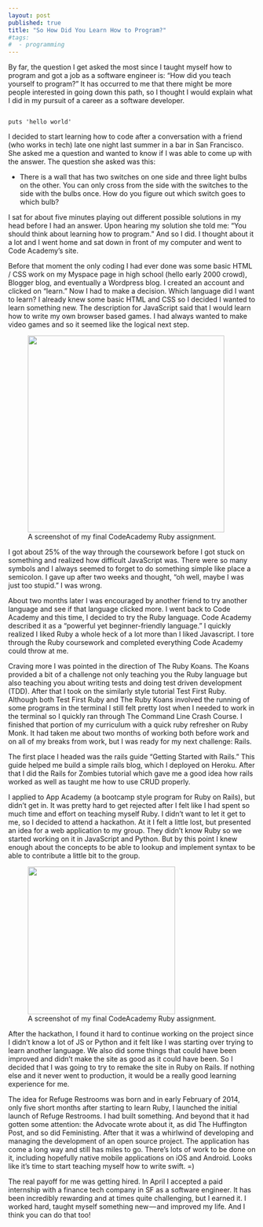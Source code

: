 ```yaml
---
layout: post
published: true
title: "So How Did You Learn How to Program?"
#tags:
#  - programming
---
```


By far, the question I get asked the most since I taught myself how to program and got a job as a software engineer is: “How did you teach yourself to program?” It has occurred to me that there might be more people interested in going down this path, so I thought I would explain what I did in my pursuit of a career as a software developer.

<code>
puts 'hello world'
</code>

I decided to start learning how to code after a conversation with a friend (who works in tech) late one night last summer in a bar in San Francisco. She asked me a question and wanted to know if I was able to come up with the answer. The question she asked was this:

* There is a wall that has two switches on one side and three light bulbs on the other. You can only cross from the side with the switches to the side with the bulbs once. How do you figure out which switch goes to which bulb?

I sat for about five minutes playing out different possible solutions in my head before I had an answer. Upon hearing my solution she told me: “You should think about learning how to program.” And so I did. I thought about it a lot and I went home and sat down in front of my computer and went to Code Academy’s site.

Before that moment the only coding I had ever done was some basic HTML / CSS work on my Myspace page in high school (hello early 2000 crowd), Blogger blog, and eventually a Wordpress blog. I created an account and clicked on “learn.” Now I had to make a decision. Which language did I want to learn? I already knew some basic HTML and CSS so I decided I wanted to learn something new. The description for JavaScript said that I would learn how to write my own browser based games. I had always wanted to make video games and so it seemed like the logical next step.

<figure class="figure float-right">
  <img class="figure-img img-fluid rounded" src="/images/atm_program.png" width="400" >
  <figcaption class="figure-caption"> A screenshot of my final CodeAcademy Ruby assignment. </figcaption>
</figure>

I got about 25% of the way through the coursework before I got stuck on something and realized how difficult JavaScript was. There were so many symbols and I always seemed to forget to do something simple like place a semicolon. I gave up after two weeks and thought, “oh well, maybe I was just too stupid.” I was wrong.

About two months later I was encouraged by another friend to try another language and see if that language clicked more. I went back to Code Academy and this time, I decided to try the Ruby language. Code Academy described it as a “powerful yet beginner-friendly language.” I quickly realized I liked Ruby a whole heck of a lot more than I liked Javascript. I tore through the Ruby coursework and completed everything Code Academy could throw at me.

Craving more I was pointed in the direction of The Ruby Koans. The Koans provided a bit of a challenge not only teaching you the Ruby language but also teaching you about writing tests and doing test driven development (TDD). After that I took on the similarly style tutorial Test First Ruby. Although both Test First Ruby and The Ruby Koans involved the running of some programs in the terminal I still felt pretty lost when I needed to work in the terminal so I quickly ran through The Command Line Crash Course. I finished that portion of my curriculum with a quick ruby refresher on Ruby Monk. It had taken me about two months of working both before work and on all of my breaks from work, but I was ready for my next challenge: Rails.

The first place I headed was the rails guide “Getting Started with Rails.” This guide helped me build a simple rails blog, which I deployed on Heroku. After that I did the Rails for Zombies tutorial which gave me a good idea how rails worked as well as taught me how to use CRUD properly.

I applied to App Academy (a bootcamp style program for Ruby on Rails), but didn’t get in. It was pretty hard to get rejected after I felt like I had spent so much time and effort on teaching myself Ruby. I didn’t want to let it get to me, so I decided to attend a hackathon. At it I felt a little lost, but presented an idea for a web application to my group. They didn’t know Ruby so we started working on it in JavaScript and Python. But by this point I knew enough about the concepts to be able to lookup and implement syntax to be able to contribute a little bit to the group.

<figure class="figure float-right">
  <img class="figure-img img-fluid rounded" src="/images/refuge_screenshot_2.png" width="300" >
  <figcaption class="figure-caption"> A screenshot of my final CodeAcademy Ruby assignment. </figcaption>
</figure>

After the hackathon, I found it hard to continue working on the project since I didn’t know a lot of JS or Python and it felt like I was starting over trying to learn another language. We also did some things that could have been improved and didn’t make the site as good as it could have been. So I decided that I was going to try to remake the site in Ruby on Rails. If nothing else and it never went to production, it would be a really good learning experience for me.

The idea for Refuge Restrooms was born and in early February of 2014, only five short months after starting to learn Ruby, I launched the initial launch of Refuge Restrooms. I had built something. And beyond that it had gotten some attention: the Advocate wrote about it, as did The Huffington Post, and so did Feministing. After that it was a whirlwind of developing and managing the development of an open source project. The application has come a long way and still has miles to go. There’s lots of work to be done on it, including hopefully native mobile applications on iOS and Android. Looks like it’s time to start teaching myself how to write swift. =)

The real payoff for me was getting hired. In April I accepted a paid internship with a finance tech company in SF as a software engineer. It has been incredibly rewarding and at times quite challenging, but I earned it. I worked hard, taught myself something new — and improved my life. And I think you can do that too!
